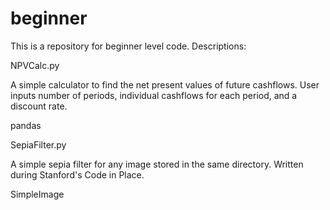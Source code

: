 # beginner

This is a repository for beginner level code. Descriptions: 

>

NPVCalc.py

A simple calculator to find the net present values of future cashflows. 
User inputs number of periods, individual cashflows for each period, and a discount rate. 

pandas

>

SepiaFilter.py

A simple sepia filter for any image stored in the same directory. 
Written during Stanford's Code in Place. 

SimpleImage
